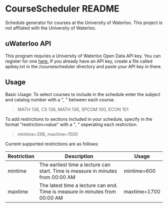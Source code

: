 # CourseScheduler README
Schedule generator for courses at the University of Waterloo. This project is not affliated with the University of Waterloo.

## uWaterloo API
This program requries a University of Waterloo Open Data API key. You can register for one [here.](https://uwaterloo.ca/api/register) If you already have an API key, create a file called apikey.txt in the /coursescheduler directory and paste your API key in there.

## Usage
Basic Usage:
To select courses to include in the schedule enter the subject and catalog number with a ", " between each course.  <br>
> MATH 138, CS 136, MATH 136, SPCOM 100, ECON 101

To add restrictions to sections included in your schedule, specify in the format "restriction=value" with a ", " seperating each restriction.  <br>
> mintime=298, maxtime=1500

Current supported restrictions are as follows:  <br>

| Restriction | Description | Usage |
| --------------- | ----------| ---- |
| mintime | The earliest time a lecture can start. Time is measure in minutes from 00:00 AM | mintime=600 |
| maxtime | The latest time a lecture can end. Time is measure in minutes from 00:00 AM | maxtime=1700 |
